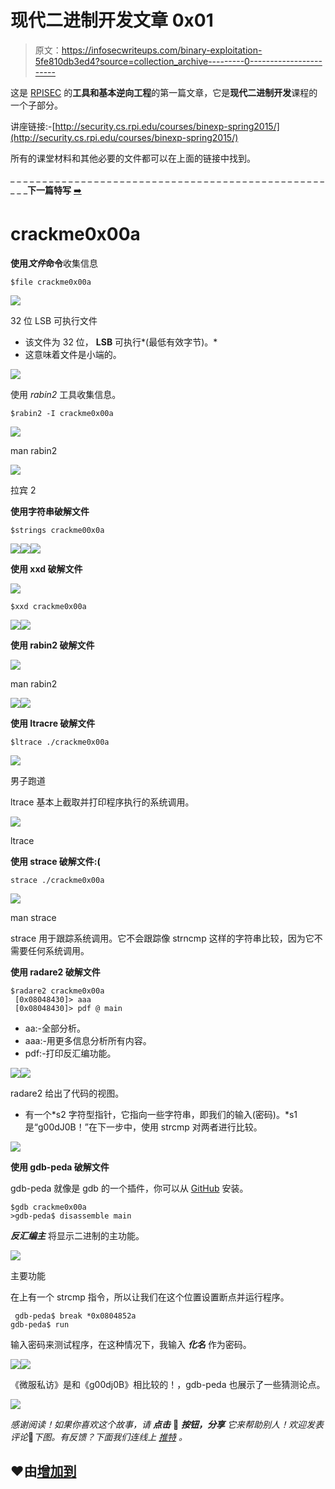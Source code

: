# 现代二进制开发文章 0x01

> 原文：<https://infosecwriteups.com/binary-exploitation-5fe810db3ed4?source=collection_archive---------0----------------------->

这是 [RPISEC](https://rpis.ec/) 的**工具和基本逆向工程**的第一篇文章，它是**现代二进制开发**课程的一个子部分。

讲座链接:-[http://security.cs.rpi.edu/courses/binexp-spring2015/](http://security.cs.rpi.edu/courses/binexp-spring2015/)

所有的课堂材料和其他必要的文件都可以在上面的链接中找到。

_ _ _ _ _ _ _ _ _ _ _ _ _ _ _ _ _ _ _ _ _ _ _ _ _ _ _ _ _ _ _ _ _ _ _ _ _ _ _ _ _ _ _ _ _ _ _ _ _ _ _ _**下一篇特写** [➡️](https://medium.com/bugbountywriteup/modern-binary-exploitation-writeups-ii-62c092f7f389)

# crackme0x00a

**使用*文件*命令**收集信息

```
$file crackme0x00a
```

![](img/02c092d0d1a9d0d7bb353b3fe457b59a.png)

32 位 LSB 可执行文件

*   该文件为 32 位， **LSB** 可执行*(最低有效字节)。*
*   这意味着文件是小端的。

![](img/4d584d9a4f335793b1068e9a81685729.png)

使用 *rabin2* 工具收集信息。

```
$rabin2 -I crackme0x00a
```

![](img/48d17be14a3772b55a74c4c6c0ea25e6.png)

man rabin2

![](img/fc7d9f71e9e3afb234fb290df3df5833.png)

拉宾 2

**使用字符串破解文件**

```
$strings crackme00x0a
```

![](img/7a2f73885bb310f041286580ddf26826.png)![](img/ae0c821b859d98972935e57d21cc2fde.png)![](img/dc2c22fe0d0cc9b8a20ea69e19ce2011.png)

**使用 xxd 破解文件**

![](img/20340b50c4ed76e26e557147fc9fae11.png)

```
$xxd crackme0x00a
```

![](img/7f45b79b4109263451a956516a25d1ad.png)![](img/dc2c22fe0d0cc9b8a20ea69e19ce2011.png)

**使用 rabin2 破解文件**

![](img/30db6868397a1f24d321eae6b5711a68.png)

man rabin2

![](img/8b47bb6a4650d10a165161e44fa8dc28.png)![](img/dc2c22fe0d0cc9b8a20ea69e19ce2011.png)

**使用 ltracre 破解文件**

```
$ltrace ./crackme0x00a
```

![](img/53503981e5a03f62686712390ea73586.png)

男子跑道

ltrace 基本上截取并打印程序执行的系统调用。

![](img/b15597e1fcc293cce3437c09a8009bd3.png)

ltrace

**使用 strace 破解文件:(**

```
strace ./crackme0x00a
```

![](img/7bb851dcf69c3db0a62522036107b1c4.png)

man strace

strace 用于跟踪系统调用。它不会跟踪像 strncmp 这样的字符串比较，因为它不需要任何系统调用。

**使用 radare2 破解文件**

```
$radare2 crackme0x00a
 [0x08048430]> aaa
 [0x08048430]> pdf @ main
```

*   aa:-全部分析。
*   aaa:-用更多信息分析所有内容。
*   pdf:-打印反汇编功能。

![](img/6b56b7d24c518d8ad6e050efcbce7f79.png)![](img/0411b67a8a2b143d4f77a785a738f685.png)

radare2 给出了代码的视图。

*   有一个*s2 字符型指针，它指向一些字符串，即我们的输入(密码)。*s1 是“g00dJ0B！”在下一步中，使用 strcmp 对两者进行比较。

![](img/dc2c22fe0d0cc9b8a20ea69e19ce2011.png)

**使用 gdb-peda 破解文件**

gdb-peda 就像是 gdb 的一个插件，你可以从 [GitHub](https://github.com/longld/peda) 安装。

```
$gdb crackme0x00a
>gdb-peda$ disassemble main
```

***反汇编主*** 将显示二进制的主功能。

![](img/7e52489f6ebffd3cd9e7de5d204e61f4.png)

主要功能

在上有一个 strcmp 指令，所以让我们在这个位置设置断点并运行程序。

```
 gdb-peda$ break *0x0804852a
gdb-peda$ run
```

输入密码来测试程序，在这种情况下，我输入 ***化名*** 作为密码。

![](img/07c55165177f7708ff40f1104e878bf0.png)![](img/81c2f493c71c8b1db5b53155998b8f65.png)

《微服私访》是和《g00dj0B》相比较的！，gdb-peda 也展示了一些猜测论点。

![](img/dc2c22fe0d0cc9b8a20ea69e19ce2011.png)

*感谢阅读！如果你喜欢这个故事，请* ***点击*** 👏 ***按钮，分享*** *它来帮助别人！欢迎发表评论*💬*下图。有反馈？下面我们连线上* [*推特*](https://twitter.com/yashanand155) *。*

## ❤️由[增加到](https://twitter.com/yashanand155)